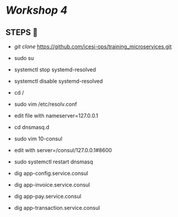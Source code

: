 
# <b> *Workshop 4* </b>



## <b> STEPS </b> 📄

- *git clone* https://github.com/icesi-ops/training_microservices.git

- sudo su

- systemctl stop systemd-resolved

- systemctl disable systemd-resolved

- cd /

- sudo vim /etc/resolv.conf

- edit file with nameserver=127.0.0.1

- cd dnsmasq.d

- sudo vim 10-consul

-  edit with server=/consul/127.0.0.1#8600

- sudo systemctl restart dnsmasq

- dig app-config.service.consul

- dig app-invoice.service.consul

- dig app-pay.service.consul

- dig app-transaction.service.consul






<br>

